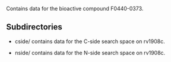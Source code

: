 Contains data for the bioactive compound F0440-0373.

## Subdirectories

- cside/ contains data for the C-side search space on rv1908c.

- nside/ contains data for the N-side search space on rv1908c.

